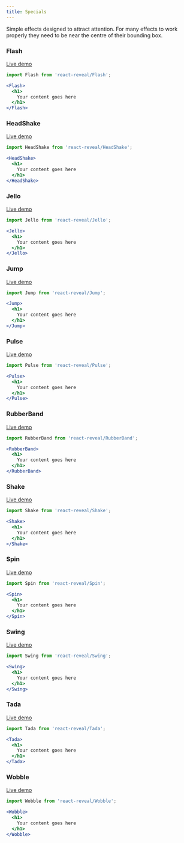 ```yaml
---
title: Specials
---
```


Simple effects designed to attract attention. For many effects to work properly they need 
to be near the centre of their bounding box. 

### Flash

[Live demo](/examples/specials/flash/)

```jsx
import Flash from 'react-reveal/Flash';

<Flash>
  <h1>
    Your content goes here
  </h1>
</Flash>
```

### HeadShake

[Live demo](/examples/specials/headshake/)

```jsx
import HeadShake from 'react-reveal/HeadShake';

<HeadShake>
  <h1>
    Your content goes here
  </h1>
</HeadShake>
```

### Jello

[Live demo](/examples/specials/jello/)

```jsx
import Jello from 'react-reveal/Jello';

<Jello>
  <h1>
    Your content goes here
  </h1>
</Jello>
```

### Jump

[Live demo](/examples/specials/jump/)

```jsx
import Jump from 'react-reveal/Jump';

<Jump>
  <h1>
    Your content goes here
  </h1>
</Jump>
```

### Pulse

[Live demo](/examples/specials/pulse/)

```jsx
import Pulse from 'react-reveal/Pulse';

<Pulse>
  <h1>
    Your content goes here
  </h1>
</Pulse>
```

### RubberBand

[Live demo](/examples/specials/rubberband/)

```jsx
import RubberBand from 'react-reveal/RubberBand';

<RubberBand>
  <h1>
    Your content goes here
  </h1>
</RubberBand>
```

### Shake

[Live demo](/examples/specials/shake/)

```jsx
import Shake from 'react-reveal/Shake';

<Shake>
  <h1>
    Your content goes here
  </h1>
</Shake>
```

### Spin

[Live demo](/examples/specials/spin/)

```jsx
import Spin from 'react-reveal/Spin';

<Spin>
  <h1>
    Your content goes here
  </h1>
</Spin>
```

### Swing

[Live demo](/examples/specials/swing/)

```jsx
import Swing from 'react-reveal/Swing';

<Swing>
  <h1>
    Your content goes here
  </h1>
</Swing>
```

### Tada

[Live demo](/examples/specials/tada/)

```jsx
import Tada from 'react-reveal/Tada';

<Tada>
  <h1>
    Your content goes here
  </h1>
</Tada>
```

### Wobble

[Live demo](/examples/specials/wobble/)

```jsx
import Wobble from 'react-reveal/Wobble';

<Wobble>
  <h1>
    Your content goes here
  </h1>
</Wobble>
```

